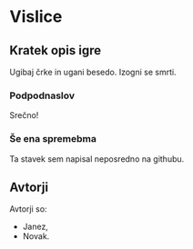 # Vislice

## Kratek opis igre

Ugibaj črke in ugani besedo.
Izogni se smrti.

### Podpodnaslov

Srečno!

### Še ena spremebma

Ta stavek sem napisal neposredno na githubu.

## Avtorji

Avtorji so:

- Janez,
- Novak.

